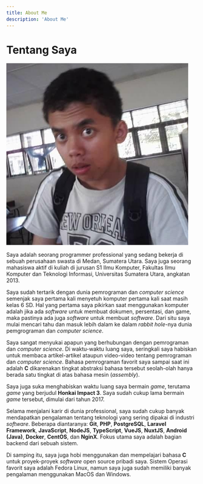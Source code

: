 ```yaml
---
title: About Me
description: 'About Me'
---
```


# Tentang Saya

![Foto Abdul](/foto_abdul.jpg)

Saya adalah seorang programmer professional yang sedang bekerja di sebuah perusahaan swasta di Medan, Sumatera Utara. Saya juga seorang mahasiswa aktif di kuliah di jurusan S1 Ilmu Komputer, Fakultas Ilmu Komputer dan Teknologi Informasi, Universitas Sumatera Utara, angkatan 2013.

Saya sudah tertarik dengan dunia pemrograman dan _computer science_ semenjak saya pertama kali menyetuh komputer pertama kali saat masih kelas 6 SD. Hal yang pertama saya pikirkan saat menggunakan komputer adalah jika ada _software_ untuk membuat dokumen, persentasi, dan game, maka pastinya ada juga _software_ untuk membuat _software_. Dari situ saya mulai mencari tahu dan masuk lebih dalam ke dalam _rabbit hole_-nya dunia pemgrograman dan _computer science_.

Saya sangat menyukai apapun yang berhubungan dengan pemrograman dan _computer science_. Di waktu-waktu luang saya, seringkali saya habiskan untuk membaca artikel-artikel ataupun video-video tentang pemrograman dan _computer science_. Bahasa pemrograman favorit saya sampai saat ini adalah **C** dikarenakan tingkat abstraksi bahasa tersebut seolah-olah hanya berada satu tingkat di atas bahasa mesin (_assembly_).

Saya juga suka menghabiskan waktu luang saya bermain _game_, terutama _game_ yang berjudul **Honkai Impact 3**. Saya sudah cukup lama bermain _game_ tersebut, dimulai dari tahun 2017.

Selama menjalani karir di dunia professional, saya sudah cukup banyak mendapatkan pengalaman tentang teknologi yang sering dipakai di industri _software_. Beberapa diantaranya: **Git**, **PHP**, **PostgreSQL**, **Laravel Framework**, **JavaScript**, **NodeJS**, **TypeScript**, **VueJS**, **NuxtJS**, **Android (Java)**, **Docker**, **CentOS**, dan **NginX**. Fokus utama saya adalah bagian backend dari sebuah sistem.

Di samping itu, saya juga hobi menggunakan dan mempelajari bahasa **C** untuk proyek-proyek _software_ open source pribadi saya. Sistem Operasi favorit saya adalah Fedora Linux, namun saya juga sudah memiliki banyak pengalaman menggunakan MacOS dan Windows.
